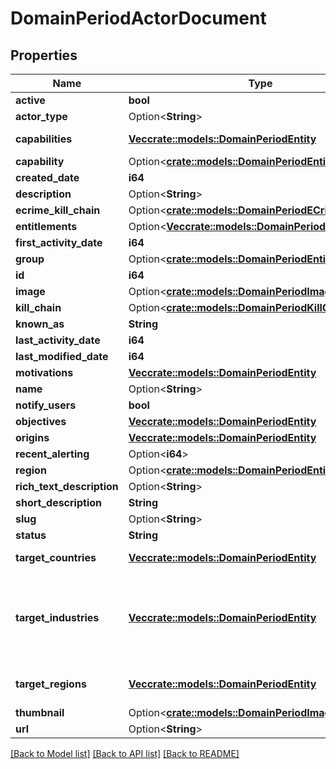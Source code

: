 # DomainPeriodActorDocument

## Properties

Name | Type | Description | Notes
------------ | ------------- | ------------- | -------------
**active** | **bool** | Boolean field marking if actor is active |
**actor_type** | Option<**String**> | Actor type, one of: targeted, ecrime | [optional]
**capabilities** | [**Vec<crate::models::DomainPeriodEntity>**](domain.Entity.md) | actor's capabilities, some examples: RAT,Ransomware,Spearphishing,Downloader,Backdoor,InformationStealer,exploit,CredentialHarvesting,dropper,DenialOfService,Loader,Phishing |
**capability** | Option<[**crate::models::DomainPeriodEntity**](domain.Entity.md)> |  | [optional]
**created_date** | **i64** | Actor's document creation date when it was added to the Falcon portal in unix timestamp format |
**description** | Option<**String**> | Actor's text description, partially containing structured data from other fields | [optional]
**ecrime_kill_chain** | Option<[**crate::models::DomainPeriodECrimeKillChain**](domain.ECrimeKillChain.md)> |  | [optional]
**entitlements** | Option<[**Vec<crate::models::DomainPeriodEntity>**](domain.Entity.md)> | Field used to filter user's access to actor documents | [optional]
**first_activity_date** | **i64** | Actor's first activity observed date in unix timestamp format |
**group** | Option<[**crate::models::DomainPeriodEntity**](domain.Entity.md)> |  | [optional]
**id** | **i64** | Numerical ID for the Actor |
**image** | Option<[**crate::models::DomainPeriodImage**](domain.Image.md)> |  | [optional]
**kill_chain** | Option<[**crate::models::DomainPeriodKillChain**](domain.KillChain.md)> |  | [optional]
**known_as** | **String** | Alternative names and community identifiers of an actor |
**last_activity_date** | **i64** | Actor's last (most recent) activity observed date in unix timestamp format |
**last_modified_date** | **i64** | Actor's document last modified date in unix timestamp format |
**motivations** | [**Vec<crate::models::DomainPeriodEntity>**](domain.Entity.md) | Actor's activity motivation, one of: State-Sponsored, Criminal, Hacktivism |
**name** | Option<**String**> | Actor's name, composed of 2 words | [optional]
**notify_users** | **bool** | internal field |
**objectives** | [**Vec<crate::models::DomainPeriodEntity>**](domain.Entity.md) | Actor's activity objectives, one of: IntelligenceGathering, FinancialGain, IntellectualPropertyTheft, defacement, Destruction, DenialOfService |
**origins** | [**Vec<crate::models::DomainPeriodEntity>**](domain.Entity.md) | represents origin of actor's activity and/or members, some examples: China,Russian Federation,Eastern Europe,Iran,East Asia, South Asia |
**recent_alerting** | Option<**i64**> | Recent CrowdStrike's finished intelligence alerting date in unix timestamp format | [optional]
**region** | Option<[**crate::models::DomainPeriodEntity**](domain.Entity.md)> |  | [optional]
**rich_text_description** | Option<**String**> | Rich text version of the description field | [optional]
**short_description** | **String** | Short version of the description field |
**slug** | Option<**String**> | Name in url friendly format, lowercased and spaces replaced with dash | [optional]
**status** | **String** | Status of an actor, one of: Active, Inactive, Retired |
**target_countries** | [**Vec<crate::models::DomainPeriodEntity>**](domain.Entity.md) | Target countries of actor's activity and attacks, slug value is a 2 characters code for the country value, some examples: United States,United Kingdom,Germany,India,Japan,France,Australia,Canada,China |
**target_industries** | [**Vec<crate::models::DomainPeriodEntity>**](domain.Entity.md) | Target economical industries of actor's activity and attacks. List of available values: Government, Financial Services, Technology, Telecommunications, Healthcare, Energy, Academic, Media, Aerospace, NGO, Manufacturing, Industrials and Engineering, Retail, Hospitality, Consulting and Professional Services, Opportunistic, Aviation, Defense, Transportation, Oil and Gas, Legal, Pharmaceutical, Logistics, Military, Automotive, Food and Beverage, Consumer Goods, Real Estate, Insurance, Agriculture, Chemicals, Utilities, Maritime, Extractive, Travel, Dissident, Cryptocurrency, Entertainment, National Government, Law Enforcement, Think Tanks, Local Government, Sports Organizations, Computer Gaming, Biomedical, Nonprofit, Financial Management & Hedge Funds, Political Parties, Architectural and Engineering, Emergency Services, Social Media, International Government, Nuclear, Research Entities, Vocational and Higher-Level Education, eCommerce |
**target_regions** | [**Vec<crate::models::DomainPeriodEntity>**](domain.Entity.md) | Target geographic regions of actor's activity and attacks. List of available values: North America, Western Europe, Southeast Asia, Middle East, Eastern Europe, South Asia, South America, Oceania, East Asia, Central Africa, Northern Europe, Southern Europe, North Africa, Southern Africa, Central America, Central Asia, East Africa, West Africa, Caribbean |
**thumbnail** | Option<[**crate::models::DomainPeriodImage**](domain.Image.md)> |  | [optional]
**url** | Option<**String**> | URL at which actor profile can be accessed | [optional]

[[Back to Model list]](../README.md#documentation-for-models) [[Back to API list]](../README.md#documentation-for-api-endpoints) [[Back to README]](../README.md)
